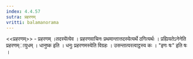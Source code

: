 ```yaml
---
index: 4.4.57
sutra: प्रहरणम्
vritti: balamanorama
---
```


<<प्रहरणम्>> - प्रहरणम् ।तदस्ये॑त्येव । प्रहरणवाचिनः प्रथमान्तात्तदस्येत्यर्थे ठगित्यर्थः । प्रह्यियतेऽनेनेति प्रहरणम्ायुधम् । धानुष्क इति । धनुः प्रहरणमस्येति विग्रहः । उसन्तात्परत्वाट्ठस्य कः । "इणः षः" इति षः ।